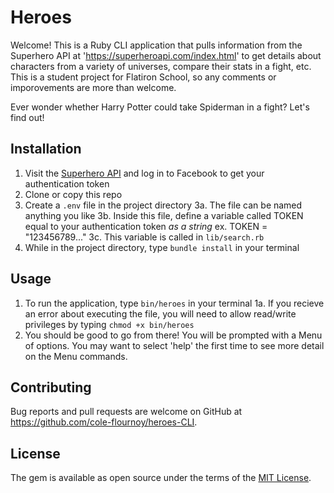 # Heroes

Welcome! This is a Ruby CLI application that pulls information from the Superhero API at 'https://superheroapi.com/index.html' to get details about characters from a variety of universes, compare their stats in a fight, etc. This is a student project for Flatiron School, so any comments or imporovements are more than welcome.

Ever wonder whether Harry Potter could take Spiderman in a fight? Let's find out! 

## Installation

1. Visit the [Superhero API](https://superheroapi.com/index.html) and log in to Facebook to get your authentication token
2. Clone or copy this repo
3. Create a `.env` file in the project directory
    3a. The file can be named anything you like
    3b. Inside this file, define a variable called TOKEN equal to your authentication token *as a string*
        ex. TOKEN = "123456789..."
    3c. This variable is called in `lib/search.rb`
4. While in the project directory, type `bundle install` in your terminal 

## Usage

1. To run the application, type `bin/heroes` in your terminal
    1a. If you recieve an error about executing the file, you will need to allow read/write privileges by typing `chmod +x bin/heroes`
2. You should be good to go from there! You will be prompted with a Menu of options. You may want to select 'help' the first time to see more detail on the Menu commands. 

## Contributing

Bug reports and pull requests are welcome on GitHub at https://github.com/cole-flournoy/heroes-CLI.


## License

The gem is available as open source under the terms of the [MIT License](https://opensource.org/licenses/MIT).
